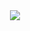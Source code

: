 <div align="center">
  <img align="center" src="https://gifdb.com/images/high/procrastinating-zero-two-ajoa9vdhfhh60oes.gif">
</div>
